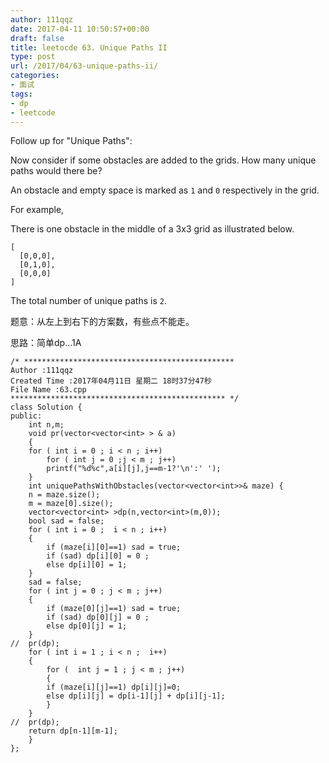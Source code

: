 ```yaml
---
author: 111qqz
date: 2017-04-11 10:50:57+00:00
draft: false
title: leetocde 63. Unique Paths II
type: post
url: /2017/04/63-unique-paths-ii/
categories:
- 面试
tags:
- dp
- leetcode 
---
```


Follow up for "Unique Paths":

Now consider if some obstacles are added to the grids. How many unique paths would there be?

An obstacle and empty space is marked as `1` and `0` respectively in the grid.

For example,

There is one obstacle in the middle of a 3x3 grid as illustrated below.

    
    [
      [0,0,0],
      [0,1,0],
      [0,0,0]
    ]
    


The total number of unique paths is `2`.



题意：从左上到右下的方案数，有些点不能走。

思路：简单dp...1A

    
    /* ***********************************************
    Author :111qqz
    Created Time :2017年04月11日 星期二 18时37分47秒
    File Name :63.cpp
    ************************************************ */
    class Solution {
    public:
        int n,m;
        void pr(vector<vector<int> > & a)
        {
    	for ( int i = 0 ; i < n ; i++)
    	    for ( int j = 0 ;j < m ; j++) 
    		printf("%d%c",a[i][j],j==m-1?'\n':' ');
        }
        int uniquePathsWithObstacles(vector<vector<int>>& maze) {
    	n = maze.size();
    	m = maze[0].size();
    	vector<vector<int> >dp(n,vector<int>(m,0));
    	bool sad = false;
    	for ( int i = 0 ;  i < n ; i++)
    	{
    	    if (maze[i][0]==1) sad = true;
    	    if (sad) dp[i][0] = 0 ;
    	    else dp[i][0] = 1;
    	}
    	sad = false;
    	for ( int j = 0 ; j < m ; j++)
    	{
    	    if (maze[0][j]==1) sad = true;
    	    if (sad) dp[0][j] = 0 ;
    	    else dp[0][j] = 1;
    	}
    //	pr(dp);
    	for ( int i = 1 ; i < n ;  i++)
    	{
    	    for (  int j = 1 ; j < m ; j++)
    	    {
    		if (maze[i][j]==1) dp[i][j]=0;
    		else dp[i][j] = dp[i-1][j] + dp[i][j-1];
    	    }
    	}
    //	pr(dp);
    	return dp[n-1][m-1];
        }
    };
    



